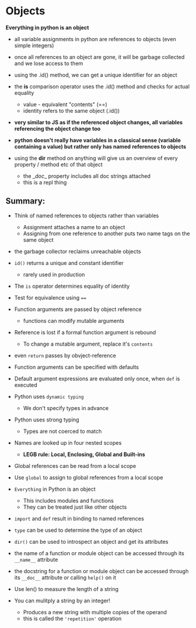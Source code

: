 # Objects 

**Everything in python is an object**

- all variable assignments in python are references to objects (even simple integers)
- once all references to an object are gone, it will be garbage collected and we lose access to them
- using the .id() method, we can get a unique identifier for an object
- the **is** comparison operator uses the .id() method and checks for actual equality
    - value - equivalent "contents" (==)
    - identity refers to the same object (.id())

- **very similar to JS as if the referenced object changes, all variables referencing the object change too**
- **python doesn't really have variables in a classical sense (variable containing a value) but rather only has named**
    **references to objects**

- using the **dir** method on anything will give us an overview of every property / method etc of that object
    - the \__doc__ property includes all doc strings attached  
    - this is a repl thing

## Summary:

- Think of named references to objects rather than variables
    - Assignment attaches a name to an object
    - Assigning from one reference to another puts two name tags on the same object
- the garbage collector reclaims unreachable objects
- `id()` returns a unique and constant identifier
    - rarely used in production
- The `is` operator determines equality of identity
- Test for equivalence using `==` 
- Function arguments are passed by object reference
    - functions can modify mutable arguments
- Reference is lost if a formal function argument is rebound
    - To change a mutable argument, replace it's `contents`
- even `return` passes by obvject-reference
- Function arguments can be specified with defaults
- Default argument expressions are evaluated only once, when `def` is executed
- Python uses `dynamic typing`
    - We don't specify types in advance
- Python uses strong typing
    - Types are not coerced to match

- Names are looked up in four nested scopes
    - **LEGB rule: Local, Enclosing, Global and Built-ins**
- Global references can be read from a local scope
- Use `global` to assign to global references from a local scope
- `Everything` in Python is an object
    - This includes modules and functions
    - They can be treated just like other objects

- `import` and `def` result in binding to named references
- `type` can be used to determine the type of an object 
- `dir()` can be used to introspect an object and get its attributes 
- the name of a function or module object can be accessed through its `__name__` attribute
- the docstring for a function or module object can be accessed through its `__doc__` attribute or calling `help()` on it 

- Use len() to measure the length of a string
- You can mulitply a string by an integer!
    - Produces a new string with multiple copies of the operand
    - this is called the `'repetition'` operation